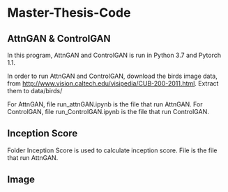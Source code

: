 # Master-Thesis-Code

## AttnGAN & ControlGAN
In this program, AttnGAN and ControlGAN is run in Python 3.7 and Pytorch 1.1.

In order to run AttnGAN and ControlGAN, download the birds image data, from http://www.vision.caltech.edu/visipedia/CUB-200-2011.html. Extract them to data/birds/

For AttnGAN, file run_attnGAN.ipynb is the file that run AttnGAN.
For ControlGAN, file run_ControlGAN.ipynb is the file that run ControlGAN.


## Inception Score
Folder Inception Score is used to calculate inception score. File is the file that run AttnGAN.

## Image
